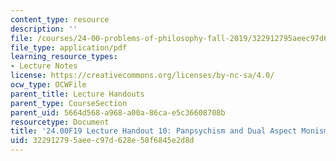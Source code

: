 ```yaml
---
content_type: resource
description: ''
file: /courses/24-00-problems-of-philosophy-fall-2019/322912795aeec97d628e58f6845e2d8d_MIT24_00F19_lecturehandout10.pdf
file_type: application/pdf
learning_resource_types:
- Lecture Notes
license: https://creativecommons.org/licenses/by-nc-sa/4.0/
ocw_type: OCWFile
parent_title: Lecture Handouts
parent_type: CourseSection
parent_uid: 5664d568-a968-a00a-86ca-e5c36608708b
resourcetype: Document
title: '24.00F19 Lecture Handout 10: Panpsychism and Dual Aspect Monism'
uid: 32291279-5aee-c97d-628e-58f6845e2d8d
---
```

